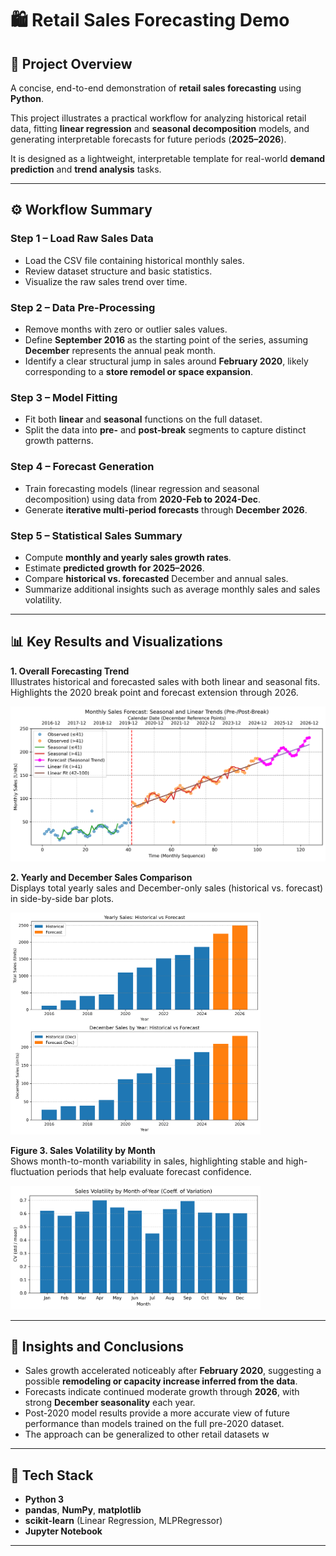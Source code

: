 # 🛍️ Retail Sales Forecasting Demo

## 📘 Project Overview

A concise, end-to-end demonstration of **retail sales forecasting** using **Python**.  

This project illustrates a practical workflow for analyzing historical retail data, fitting **linear regression** and **seasonal decomposition** models, and generating interpretable forecasts for future periods (**2025–2026**).

It is designed as a lightweight, interpretable template for real-world **demand prediction** and **trend analysis** tasks.

---

## ⚙️ Workflow Summary

### **Step 1 – Load Raw Sales Data**
- Load the CSV file containing historical monthly sales.
- Review dataset structure and basic statistics.
- Visualize the raw sales trend over time.

### **Step 2 – Data Pre-Processing**
- Remove months with zero or outlier sales values.  
- Define **September 2016** as the starting point of the series, assuming **December** represents the annual peak month.
- Identify a clear structural jump in sales around **February 2020**, likely corresponding to a **store remodel or space expansion**.

### **Step 3 – Model Fitting**
- Fit both **linear** and **seasonal** functions on the full dataset.  
- Split the data into **pre-** and **post-break** segments to capture distinct growth patterns.

### **Step 4 – Forecast Generation**
- Train forecasting models (linear regression and seasonal decomposition) using data from **2020-Feb to 2024-Dec**.  
- Generate **iterative multi-period forecasts** through **December 2026**.

### **Step 5 – Statistical Sales Summary**
- Compute **monthly and yearly sales growth rates**.
- Estimate **predicted growth for 2025–2026**.
- Compare **historical vs. forecasted** December and annual sales.
- Summarize additional insights such as average monthly sales and sales volatility.

---

## 📊 Key Results and Visualizations

**1. Overall Forecasting Trend**  
Illustrates historical and forecasted sales with both linear and seasonal fits.  
Highlights the 2020 break point and forecast extension through 2026.

<img src="figures/predictive_trend.png" alt="Predictive Trend" width="800">


**2. Yearly and December Sales Comparison**  
Displays total yearly sales and December-only sales (historical vs. forecast) in side-by-side bar plots.

<img src="figures/yearly_december_bars.png" alt="Predictive Trend" width="400">

**Figure 3. Sales Volatility by Month**  
Shows month-to-month variability in sales, highlighting stable and high-fluctuation periods that help evaluate forecast confidence.  

<img src="figures/sales_volatility_by_month.png" alt="Predictive Trend" width="400">

---

## 🧠 Insights and Conclusions

- Sales growth accelerated noticeably after **February 2020**, suggesting a possible **remodeling or capacity increase inferred from the data**.  
- Forecasts indicate continued moderate growth through **2026**, with strong **December seasonality** each year.  
- Post-2020 model results provide a more accurate view of future performance than models trained on the full pre-2020 dataset.  
- The approach can be generalized to other retail datasets w

---

## 🧰 Tech Stack

- **Python 3**
- **pandas**, **NumPy**, **matplotlib**
- **scikit-learn** (Linear Regression, MLPRegressor)
- **Jupyter Notebook**

---